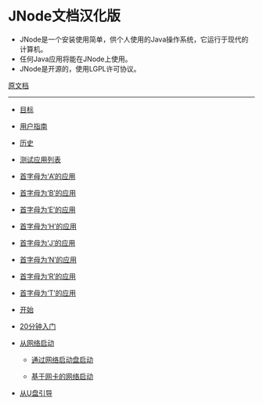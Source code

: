 # JNode文档汉化版 #
* JNode是一个安装使用简单，供个人使用的Java操作系统，它运行于现代的计算机。  
* 任何Java应用将能在JNode上使用。  
* JNode是开源的，使用LGPL许可协议。  

 [原文档](http://www.jnode.org/docs)

---
* [目标](目标.md)

* [用户指南](用户指南.md)

 * [历史](历史.md)

 * [测试应用列表](测试应用列表.md)

 * [首字母为‘A’的应用](首字母为a.md)

 * [首字母为‘B’的应用](首字母为b的应用.md)

 * [首字母为‘E’的应用](首字母为e的应用.md)

 * [首字母为‘H’的应用](首字母为h的应用.md)

 * [首字母为‘J’的应用](首字母为j的应用.md)

 * [首字母为‘N’的应用](首字母为n的应用.md)

 * [首字母为‘R’的应用](首字母为r的应用.md)

 * [首字母为‘T’的应用](首字母为t的应用.md)

 * [开始](开始.md)

 * [20分钟入门](20分钟入门.md)

 * [从网络启动](从网络启动.md)

     * [通过网络启动盘启动](通过网络启动盘启动.md)

     * [基于网卡的网络启动](基于网卡的网络启动.md)
 * [从U盘引导](从u盘引导.md)
 








